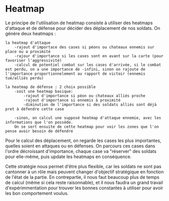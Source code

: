 # Heatmap

Le principe de l'utilisation de heatmap consiste à utiliser des heatmaps d'attaque et de défense pour décider des déplacement de nos soldats.
On génère deux heatmaps :

    la heatmap d'attaque
        -rajout d'importace des cases si péons ou chateaux ennemis sur place ou a proximité
        -rajour d'importance si les cases sont en avant sur la carte (pour favoriser l'aggressivité)
        -calcul de potentiel combat sur les cases d'arrivée, si le combat est perdu, on a une importance de -infini, sinon on rajoute de l'importance proportionnelement au rapport de victoir (ennemis tué/alliés perdu)

    la heatmap de défense : 2 choix possible
        -soit une heatmap basique:
            -rajout d'importance si péon ou chateaux alliés proche
            -rajout d'importance si ennemis à proximité
            -diminution de l'importance si des soldats alliés sont déjà pret à défendre cette case

        -sinon, on calcul une supposé heatmap d'attaque ennemie, avec les informations que l'on possède.
        On se sert ensuite de cette heatmap pour voir les zones que l'on pense avoir besoin de défendre


Pour le calcul des déplacement, on regarde les cases les plus importantes, quelles soient en attaques ou en défenses.
On parcours ces cases dans l'ordre décroissant d'importance, chaque case va "réserver" des soldats pour elle-même, puis update les heatmaps en conséquence.

Cette stratégie nous permet d'être plus flexible, car les soldats ne sont pas cantonner à un rôle mais peuvent changer d'objectif stratégique en fonction de l'état
de la partie. En contrepartie, il nous faut beaucoup plus de temps de calcul (même si cela reste raisonnable), et il nous faudra un grand travail d'expérimmentation pour trouver les bonnes constantes à utiliser pour avoir les bon comportement voulus.